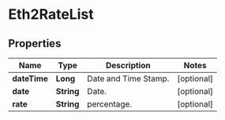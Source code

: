 
# Eth2RateList

## Properties

Name | Type | Description | Notes
------------ | ------------- | ------------- | -------------
**dateTime** | **Long** | Date and Time Stamp. |  [optional]
**date** | **String** | Date. |  [optional]
**rate** | **String** | percentage. |  [optional]

